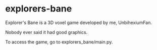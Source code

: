 # explorers-bane
Explorer's Bane is a 3D voxel game developed by me, UnbihexiumFan.

Nobody ever said it had good graphics.

To access the game, go to explorers_bane/main.py.
